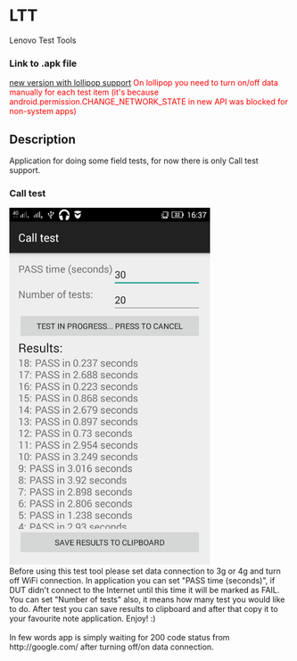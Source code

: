 # LTT
Lenovo Test Tools

<h3>Link to .apk file</h3>
<a href="https://onedrive.live.com/redir?resid=4E4659BC89F6BE5C!248&authkey=!AMyk1eomhFOs7WY&ithint=file%2capk">new version with lollipop support</a>
<font color="red">On lollipop you need to turn on/off data manually for each test item (it's because android.permission.CHANGE_NETWORK_STATE in new API was blocked for non-system apps)</font>


<h2>Description</h2>
Application for doing some field tests, for now there is only Call test support.

<h3>Call test</h3>
<img src="https://github.com/trzye/LTT/blob/master/calltest_new.jpeg" height="640" width="360"><br>
Before using this test tool please set data connection to 3g or 4g and turn off WiFi connection.
In application you can set "PASS time (seconds)", if DUT didn't connect to the Internet until this time it will be marked as FAIL.
You can set "Number of tests" also, it means how many test you would like to do.
After test you can save results to clipboard and after that copy it to your favourite note application. Enjoy! :) <br><br>
In few words app is simply waiting for 200 code status from http://google.com/ after turning off/on data connection.
